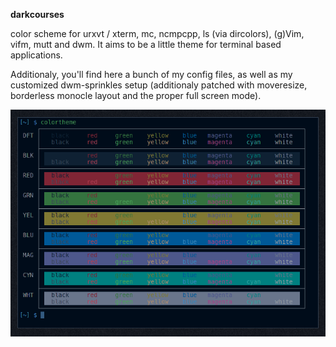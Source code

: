 
**darkcourses** 

color scheme for urxvt / xterm, mc, ncmpcpp, ls (via dircolors), (g)Vim, vifm, mutt and dwm. It aims to be a little theme for terminal based applications.

Additionaly, you'll find here a bunch of my config files, as well as my customized dwm-sprinkles setup (additionaly patched with moveresize, borderless monocle layout and the proper full screen mode).

![darkcourses (shot)](https://github.com/bohoomil/darkcourses/raw/master/darkcourses.png "darkcourses")

